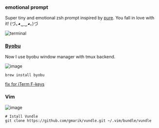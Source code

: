 ### emotional prompt

Super tiny and emotional zsh prompt inspired by [pure][1]. You fall in love with it! (づ｡◕‿‿◕｡)づ

![terminal](https://cloud.githubusercontent.com/assets/1410106/4904770/1a952d70-644a-11e4-88d6-2f378e8a39c3.png)

[1]: https://github.com/sindresorhus/pure


### [Byobu](http://byobu.co/)

Now I use byobu window manager with tmux backend. 

![image](https://cloud.githubusercontent.com/assets/1410106/5080882/9465ede6-6ed7-11e4-8094-a58d71cb7279.png)

```sh
brew install byobu
```

[fix for iTerm F-keys](http://stackoverflow.com/questions/26180096/os-x-byobu-vertical-split)

### Vim

![image](https://cloud.githubusercontent.com/assets/1410106/5058193/d220b004-6cf6-11e4-9e04-6f2dc2520b9d.png)

```
# Istall Vundle
git clone https://github.com/gmarik/vundle.git ~/.vim/bundle/vundle
```
